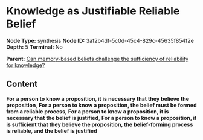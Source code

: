 # Knowledge as Justifiable Reliable Belief

**Node Type:** synthesis
**Node ID:** 3af2b4df-5c0d-45c4-829c-45635f854f2e
**Depth:** 5
**Terminal:** No

**Parent:** [Can memory-based beliefs challenge the sufficiency of reliability for knowledge?](can-memory-based-beliefs-challenge-the-sufficiency-of-reliability-for-knowledge-antithesis-500ad24d-94e3-458e-b94d-7f816c54121e.md)

## Content

**For a person to know a proposition, it is necessary that they believe the proposition**, **For a person to know a proposition, the belief must be formed from a reliable process**, **For a person to know a proposition, it is necessary that the belief is justified**, **For a person to know a proposition, it is sufficient that they believe the proposition, the belief-forming process is reliable, and the belief is justified**

